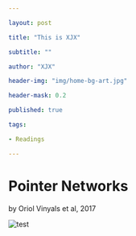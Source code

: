```yaml
---

layout: post

title: "This is XJX"

subtitle: ""

author: "XJX"

header-img: "img/home-bg-art.jpg"

header-mask: 0.2

published: true

tags:

- Readings

---
```


# Pointer Networks

by Oriol Vinyals et al, 2017

![test](https://github.com/xjx-xiong/xjx-xiong.github.io/raw/master/img/example.png)































